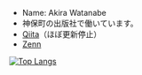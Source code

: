 + Name: Akira Watanabe
+ 神保町の出版社で働いています。
+ [Qiita](https://qiita.com/AWtnb)（ほぼ更新停止）
+ [Zenn](https://zenn.dev/awtnb)

[![Top Langs](https://github-readme-stats.vercel.app/api/top-langs/?username=AWtnb&layout=compact&theme=ayu-mirage)](https://github.com/AWtnb/)
